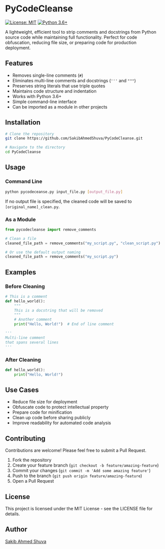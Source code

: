 # PyCodeCleanse

[![License: MIT](https://img.shields.io/badge/License-MIT-blue.svg)](https://opensource.org/licenses/MIT)
[![Python 3.6+](https://img.shields.io/badge/python-3.6+-blue.svg)](https://www.python.org/downloads/)

A lightweight, efficient tool to strip comments and docstrings from Python source code while maintaining full functionality. Perfect for code obfuscation, reducing file size, or preparing code for production deployment.

## Features

- Removes single-line comments (`#`)
- Eliminates multi-line comments and docstrings (`'''` and `"""`)
- Preserves string literals that use triple quotes
- Maintains code structure and indentation
- Works with Python 3.6+
- Simple command-line interface
- Can be imported as a module in other projects

## Installation

```bash
# Clone the repository
git clone https://github.com/SakibAhmedShuva/PyCodeCleanse.git

# Navigate to the directory
cd PyCodeCleanse
```

## Usage

### Command Line

```bash
python pycodeceanse.py input_file.py [output_file.py]
```

If no output file is specified, the cleaned code will be saved to `[original_name]_clean.py`.

### As a Module

```python
from pycodecleanse import remove_comments

# Clean a file
cleaned_file_path = remove_comments("my_script.py", "clean_script.py")

# Or use the default output naming
cleaned_file_path = remove_comments("my_script.py")
```

## Examples

### Before Cleaning

```python
# This is a comment
def hello_world():
    """
    This is a docstring that will be removed
    """
    # Another comment
    print("Hello, World!")  # End of line comment

'''
Multi-line comment
that spans several lines
'''
```

### After Cleaning

```python
def hello_world():
    print("Hello, World!")
```

## Use Cases

- Reduce file size for deployment
- Obfuscate code to protect intellectual property
- Prepare code for minification
- Clean up code before sharing publicly
- Improve readability for automated code analysis

## Contributing

Contributions are welcome! Please feel free to submit a Pull Request.

1. Fork the repository
2. Create your feature branch (`git checkout -b feature/amazing-feature`)
3. Commit your changes (`git commit -m 'Add some amazing feature'`)
4. Push to the branch (`git push origin feature/amazing-feature`)
5. Open a Pull Request

## License

This project is licensed under the MIT License - see the LICENSE file for details.

## Author

[Sakib Ahmed Shuva](https://github.com/SakibAhmedShuva)

